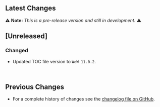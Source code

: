 ## Latest Changes

⚠️ **Note:** _This is a pre-release version and still in development._ ⚠️

## [Unreleased]

### Changed

* Updated TOC file version to `WoW 11.0.2`.

&nbsp;

## Previous Changes

* For a complete history of changes see the [changelog file on GitHub](https://github.com/erglo/mission-report-button-plus/blob/main/CHANGELOG.md "CHANGELOG.md").
